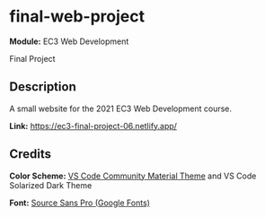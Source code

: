 # final-web-project
**Module:** EC3 Web Development 

Final Project

## Description
A small website for the 2021 EC3 Web Development course.

**Link:** <https://ec3-final-project-06.netlify.app/>

## Credits
**Color Scheme:** [VS Code Community Material Theme](https://marketplace.visualstudio.com/items?itemName=Equinusocio.vsc-community-material-theme) and VS Code Solarized Dark Theme

**Font:** [Source Sans Pro (Google Fonts)](https://fonts.google.com/specimen/Source+Sans+Pro)
